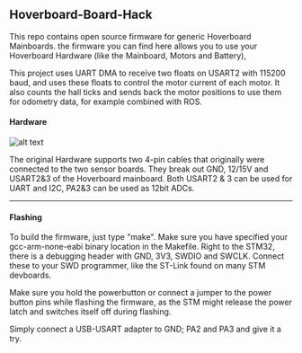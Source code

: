 ## Hoverboard-Board-Hack

This repo contains open source firmware for generic Hoverboard Mainboards.
the firmware you can find here allows you to use your Hoverboard Hardware (like the Mainboard, Motors and Battery),

This project uses UART DMA to receive two floats on USART2 with 115200 baud, and uses these floats to control the motor current of each motor. It also counts the hall ticks and sends back the motor positions to use them for odometry data, for example combined with ROS.

#### Hardware
![alt text](https://raw.githubusercontent.com/NiklasFauth/Hoverboard-Board-Hack/master/schema.jpg)

The original Hardware supports two 4-pin cables that originally were connected to the two sensor boards. They break out GND, 12/15V and USART2&3 of the Hoverboard mainboard.
Both USART2 & 3 can be used for UART and I2C, PA2&3 can be used as 12bit ADCs.

---

#### Flashing
To build the firmware, just type "make". Make sure you have specified your gcc-arm-none-eabi binary location in the Makefile. Right to the STM32, there is a debugging header with GND, 3V3, SWDIO and SWCLK. Connect these to your SWD programmer, like the ST-Link found on many STM devboards.

Make sure you hold the powerbutton or connect a jumper to the power button pins while flashing the firmware, as the STM might release the power latch and switches itself off during flashing.

Simply connect a USB-USART adapter to GND; PA2 and PA3 and give it a try.
